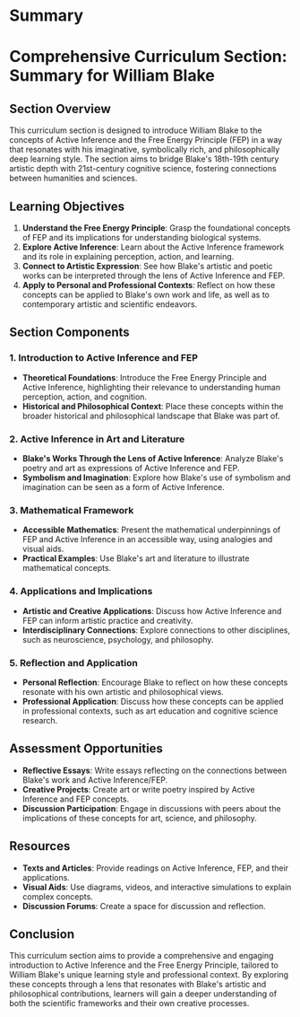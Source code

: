 # Summary

# Comprehensive Curriculum Section: Summary for William Blake

## Section Overview

This curriculum section is designed to introduce William Blake to the concepts of Active Inference and the Free Energy Principle (FEP) in a way that resonates with his imaginative, symbolically rich, and philosophically deep learning style. The section aims to bridge Blake's 18th-19th century artistic depth with 21st-century cognitive science, fostering connections between humanities and sciences.

## Learning Objectives

1. **Understand the Free Energy Principle**: Grasp the foundational concepts of FEP and its implications for understanding biological systems.
2. **Explore Active Inference**: Learn about the Active Inference framework and its role in explaining perception, action, and learning.
3. **Connect to Artistic Expression**: See how Blake's artistic and poetic works can be interpreted through the lens of Active Inference and FEP.
4. **Apply to Personal and Professional Contexts**: Reflect on how these concepts can be applied to Blake's own work and life, as well as to contemporary artistic and scientific endeavors.

## Section Components

### 1. Introduction to Active Inference and FEP

- **Theoretical Foundations**: Introduce the Free Energy Principle and Active Inference, highlighting their relevance to understanding human perception, action, and cognition.
- **Historical and Philosophical Context**: Place these concepts within the broader historical and philosophical landscape that Blake was part of.

### 2. Active Inference in Art and Literature

- **Blake's Works Through the Lens of Active Inference**: Analyze Blake's poetry and art as expressions of Active Inference and FEP.
- **Symbolism and Imagination**: Explore how Blake's use of symbolism and imagination can be seen as a form of Active Inference.

### 3. Mathematical Framework

- **Accessible Mathematics**: Present the mathematical underpinnings of FEP and Active Inference in an accessible way, using analogies and visual aids.
- **Practical Examples**: Use Blake's art and literature to illustrate mathematical concepts.

### 4. Applications and Implications

- **Artistic and Creative Applications**: Discuss how Active Inference and FEP can inform artistic practice and creativity.
- **Interdisciplinary Connections**: Explore connections to other disciplines, such as neuroscience, psychology, and philosophy.

### 5. Reflection and Application

- **Personal Reflection**: Encourage Blake to reflect on how these concepts resonate with his own artistic and philosophical views.
- **Professional Application**: Discuss how these concepts can be applied in professional contexts, such as art education and cognitive science research.

## Assessment Opportunities

- **Reflective Essays**: Write essays reflecting on the connections between Blake's work and Active Inference/FEP.
- **Creative Projects**: Create art or write poetry inspired by Active Inference and FEP concepts.
- **Discussion Participation**: Engage in discussions with peers about the implications of these concepts for art, science, and philosophy.

## Resources

- **Texts and Articles**: Provide readings on Active Inference, FEP, and their applications.
- **Visual Aids**: Use diagrams, videos, and interactive simulations to explain complex concepts.
- **Discussion Forums**: Create a space for discussion and reflection.

## Conclusion

This curriculum section aims to provide a comprehensive and engaging introduction to Active Inference and the Free Energy Principle, tailored to William Blake's unique learning style and professional context. By exploring these concepts through a lens that resonates with Blake's artistic and philosophical contributions, learners will gain a deeper understanding of both the scientific frameworks and their own creative processes.